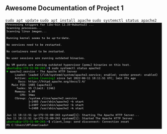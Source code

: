 ## Awesome Documentation of Project 1

`sudo apt update`
`sudo apt install apache`
`sudo systemctl status apache2`
![apache status](./images/apache%20status.PNG)

